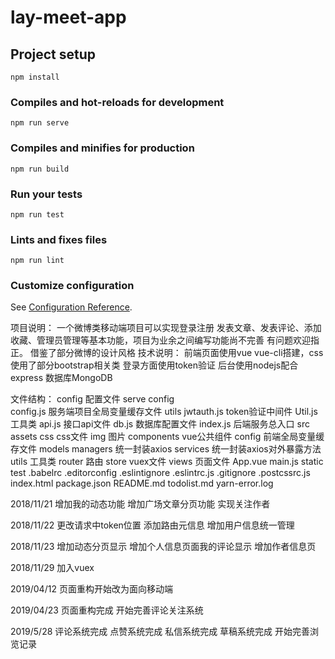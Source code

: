 # lay-meet-app

## Project setup
```
npm install
```

### Compiles and hot-reloads for development
```
npm run serve
```

### Compiles and minifies for production
```
npm run build
```

### Run your tests
```
npm run test
```

### Lints and fixes files
```
npm run lint
```

### Customize configuration
See [Configuration Reference](https://cli.vuejs.org/config/).


项目说明：
一个微博类移动端项目可以实现登录注册 发表文章、发表评论、添加收藏、管理员管理等基本功能，项目为业余之间编写功能尚不完善 有问题欢迎指正。
借鉴了部分微博的设计风格
技术说明：
前端页面使用vue vue-cli搭建，css使用了部分bootstrap相关类
登录方面使用token验证
后台使用nodejs配合express
数据库MongoDB

文件结构：
config 配置文件
serve
  config  
    config.js 服务端项目全局变量缓存文件
  utils
    jwtauth.js token验证中间件
    Util.js 工具类
  api.js 接口api文件
  db.js 数据库配置文件
  index.js 后端服务总入口
src
  assets
    css css文件
    img 图片
  components vue公共组件
  config 前端全局变量缓存文件
  models
    managers 统一封装axios
    services 统一封装axios对外暴露方法
    utils 工具类
  router 路由
  store vuex文件
  views 页面文件
  App.vue
  main.js
  static
  test
  .babelrc
  .editorconfig
  .eslintignore
  .eslintrc.js
  .gitignore
  .postcssrc.js
  index.html
  package.json
  README.md
  todolist.md
  yarn-error.log

2018/11/21
增加我的动态功能
增加广场文章分页功能
实现关注作者

2018/11/22
更改请求中token位置
添加路由元信息
增加用户信息统一管理

2018/11/23
增加动态分页显示
增加个人信息页面我的评论显示
增加作者信息页

2018/11/29
加入vuex

2019/04/12
页面重构开始改为面向移动端

2019/04/23
页面重构完成
开始完善评论关注系统

2019/5/28
评论系统完成
点赞系统完成
私信系统完成
草稿系统完成
开始完善浏览记录
